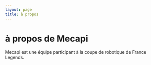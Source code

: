 ```yaml
---
layout: page
title: à propos
---
```


# à propos de Mecapi

Mecapi est une équipe participant à la coupe de robotique de France Legends.